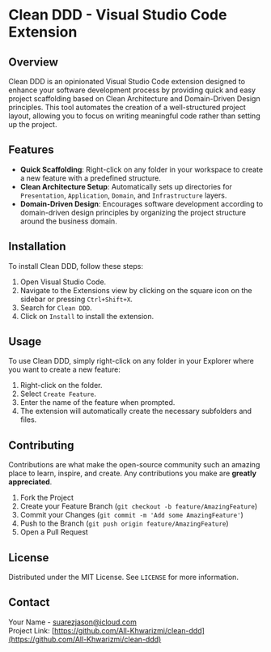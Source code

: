 # Clean DDD - Visual Studio Code Extension

## Overview
Clean DDD is an opinionated Visual Studio Code extension designed to enhance your software development process by providing quick and easy project scaffolding based on Clean Architecture and Domain-Driven Design principles. This tool automates the creation of a well-structured project layout, allowing you to focus on writing meaningful code rather than setting up the project.

## Features
- **Quick Scaffolding**: Right-click on any folder in your workspace to create a new feature with a predefined structure.
- **Clean Architecture Setup**: Automatically sets up directories for `Presentation`, `Application`, `Domain`, and `Infrastructure` layers.
- **Domain-Driven Design**: Encourages software development according to domain-driven design principles by organizing the project structure around the business domain.

## Installation
To install Clean DDD, follow these steps:
1. Open Visual Studio Code.
2. Navigate to the Extensions view by clicking on the square icon on the sidebar or pressing `Ctrl+Shift+X`.
3. Search for `Clean DDD`.
4. Click on `Install` to install the extension.

## Usage
To use Clean DDD, simply right-click on any folder in your Explorer where you want to create a new feature:
1. Right-click on the folder.
2. Select `Create Feature`.
3. Enter the name of the feature when prompted.
4. The extension will automatically create the necessary subfolders and files.

## Contributing
Contributions are what make the open-source community such an amazing place to learn, inspire, and create. Any contributions you make are **greatly appreciated**.

1. Fork the Project
2. Create your Feature Branch (`git checkout -b feature/AmazingFeature`)
3. Commit your Changes (`git commit -m 'Add some AmazingFeature'`)
4. Push to the Branch (`git push origin feature/AmazingFeature`)
5. Open a Pull Request

## License
Distributed under the MIT License. See `LICENSE` for more information.

## Contact
Your Name - [suarezjason@icloud.com](mailto:your-email@example.com)  
Project Link: [https://github.com/All-Khwarizmi/clean-ddd](https://github.com/All-Khwarizmi/clean-ddd)
